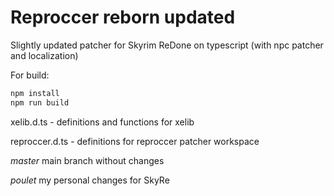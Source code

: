 # Reproccer reborn updated

Slightly updated patcher for Skyrim ReDone on typescript (with npc patcher and localization)

For build:

```sh
npm install
npm run build
```

xelib.d.ts - definitions and functions for xelib

reproccer.d.ts - definitions for reproccer patcher workspace

*master* main branch without changes

*poulet* my personal changes for SkyRe
